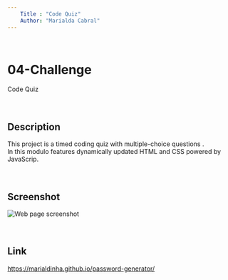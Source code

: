 ```yaml
---
    Title : "Code Quiz"
    Author: "Marialda Cabral"
---
```

<br /> 

# 04-Challenge
Code Quiz <br /> <br />  <br />

## Description
This project is a timed coding quiz with multiple-choice questions .<br />
In this modulo features dynamically updated HTML and CSS powered by JavaScrip.<br /> <br />  <br />

## Screenshot
 ![Web page screenshot](./assets/images/Password_Generator_Screenshot.png) <br /> <br /> <br />

## Link
https://marialdinha.github.io/password-generator/
